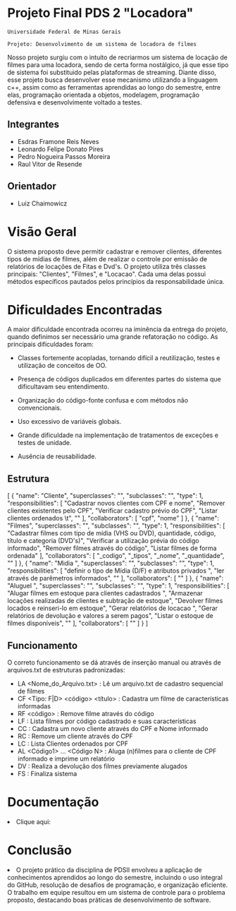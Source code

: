 # Projeto Final PDS 2 "Locadora"

`Universidade Federal de Minas Gerais`

`Projeto: Desenvolvimento de um sistema de locadora de filmes`


Nosso projeto surgiu com o intuito de recriarmos um sistema de locação de filmes para uma locadora, sendo de certa forma
nostálgico, já que esse tipo de sistema foi substituido pelas plataformas de streaming.
Diante disso, esse projeto busca desenvolver esse mecanismo utilizando a linguagem c++, assim como as ferramentas aprendidas
ao longo do semestre, entre elas, programação orientada a objetos, modelagem, programação defensiva e desenvolvimente voltado a testes.

## Integrantes

* Esdras Framone Reis Neves
* Leonardo Felipe Donato Pires
* Pedro Nogueira Passos Moreira
* Raul Vitor de Resende

## Orientador

* Luiz Chaimowicz

# Visão Geral
O sistema proposto deve permitir cadastrar e remover clientes, diferentes tipos de mídias de filmes, além de realizar o controle por emissão de relatórios de locações de Fitas e Dvd's.
O projeto utiliza três classes principais: "Clientes", "Filmes", e "Locacao". Cada uma delas possui métodos específicos pautados pelos princípios da responsabilidade única.

# Dificuldades Encontradas
A maior dificuldade encontrada ocorreu na iminência da entrega do projeto, quando definimos ser necessário uma grande refatoração no código. 
As principais dificuldades foram: 

- Classes fortemente acopladas, tornando difícil a reutilização, testes e utilização de conceitos de OO.
  
- Presença de códigos duplicados em diferentes partes do sistema que dificultavam seu entendimento.
  
- Organização do código-fonte confusa e com métodos não convencionais.
  
- Uso excessivo de variáveis globais.

- Grande dificuldade na implementação de tratamentos de exceções e testes de unidade.

- Ausência de reusabilidade.

## Estrutura
[
  {
    "name": "Cliente",
    "superclasses": "",
    "subclasses": "",
    "type": 1,
    "responsibilities": [
      "Cadastrar novos clientes com CPF e nome",
      "Remover clientes existentes pelo CPF",
      "Verificar cadastro prévio do CPF",
      "Listar clientes ordenados \t",
      ""
    ],
    "collaborators": [
      "cpf",
      "nome"
    ]
  },
  {
    "name": "Filmes",
    "superclasses": "",
    "subclasses": "",
    "type": 1,
    "responsibilities": [
      "Cadastrar filmes com tipo de mídia (VHS ou DVD), quantidade, código, título e categoria (DVD's)",
      "Verificar a utilização prévia do código informado",
      "Remover filmes através do código",
      "Listar filmes de forma ordenada"
    ],
    "collaborators": [
      "_codigo",
      "_tipos",
      "_nome",
      "_quantidade",
      ""
    ]
  },
  {
    "name": "Midia ",
    "superclasses": "",
    "subclasses": "",
    "type": 1,
    "responsibilities": [
      "definir o tipo de Mídia (D/F) e atributos privados ",
      "ler através de parêmetros informados",
      ""
    ],
    "collaborators": [
      ""
    ]
  },
  {
    "name": "Aluguel ",
    "superclasses": "",
    "subclasses": "",
    "type": 1,
    "responsibilities": [
      "Alugar filmes em estoque para clientes cadastrados ",
      "Armazenar locações realizadas de clientes e subtração de estoque",
      "Devolver filmes locados e reinseri-lo em estoque",
      "Gerar relatórios de locacao ",
      "Gerar relatórios de devolução e valores a serem pagos",
      "Listar o estoque de filmes disponíveis",
      ""
    ],
    "collaborators": [
      ""
    ]
  }
]
## Funcionamento
O correto funcionamento se dá através de inserção manual ou através de arquivos.txt de estruturas padronizadas:

* LA <Nome_do_Arquivo.txt>  : Lê um arquivo.txt de cadastro sequencial de filmes 
* CF <Tipo: F|D> <quantidade> <código> <título> <categoria no caso de DVD> : Cadastra um filme de características informadas
* RF <código> : Remove filme através do código 
* LF : Lista filmes por código cadastrado e suas características 
* CC <CPF> <Nome> : Cadastra um novo cliente através do CPF e Nome informado
* RC <CPF> : Remove um cliente através do CPF
* LC  : Lista Clientes ordenados por CPF
* AL <CPF> <Código1> … <Código N> :  Aluga (n)filmes para o cliente de CPF informado e imprime um relatório
* DV <CPF> : Realiza a devolução dos filmes previamente alugados
* FS : Finaliza sistema





# Documentação

<li> Clique aqui: <a href="Link do Doxygen"> </a></li>


# Conclusão

<li> O projeto prático da disciplina de PDSII envolveu a aplicação de conhecimentos aprendidos ao longo do semestre, incluindo o uso integral do GitHub, resolução de desafios de programação, e organização eficiente. O trabalho em equipe resultou em um sistema de controle para o problema proposto, destacando boas práticas de desenvolvimento de software.</li>


